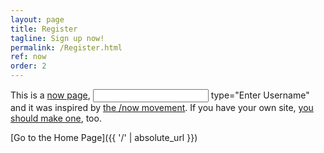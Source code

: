 ```yaml
---
layout: page
title: Register
tagline: Sign up now!
permalink: /Register.html
ref: now
order: 2
---
```


This is a [now page](https://nownownow.com/about), <input> type="Enter Username" </input> and it was inspired by [the /now movement](https://sivers.org/nowff). If you have your own site, [you should make one](https://nownownow.com/about), too.

[Go to the Home Page]({{ '/' | absolute_url }})

